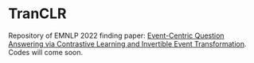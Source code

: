 # TranCLR

Repository of EMNLP 2022 finding paper: [Event-Centric Question Answering via Contrastive Learning and Invertible Event Transformation](https://arxiv.org/abs/2210.12902#). Codes will come soon.
